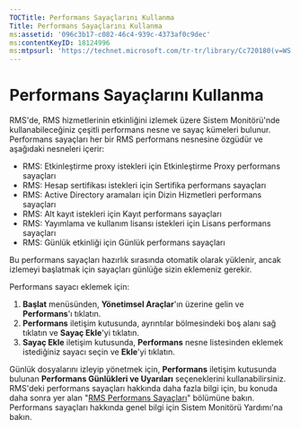 ```yaml
---
TOCTitle: Performans Sayaçlarını Kullanma
Title: Performans Sayaçlarını Kullanma
ms:assetid: '096c3b17-c082-46c4-939c-4373af0c9dec'
ms:contentKeyID: 18124996
ms:mtpsurl: 'https://technet.microsoft.com/tr-tr/library/Cc720180(v=WS.10)'
---
```


Performans Sayaçlarını Kullanma
===============================

RMS'de, RMS hizmetlerinin etkinliğini izlemek üzere Sistem Monitörü'nde kullanabileceğiniz çeşitli performans nesne ve sayaç kümeleri bulunur. Performans sayaçları her bir RMS performans nesnesine özgüdür ve aşağıdaki nesneleri içerir:

-   RMS: Etkinleştirme proxy istekleri için Etkinleştirme Proxy performans sayaçları
-   RMS: Hesap sertifikası istekleri için Sertifika performans sayaçları
-   RMS: Active Directory aramaları için Dizin Hizmetleri performans sayaçları
-   RMS: Alt kayıt istekleri için Kayıt performans sayaçları
-   RMS: Yayımlama ve kullanım lisansı istekleri için Lisans performans sayaçları
-   RMS: Günlük etkinliği için Günlük performans sayaçları

Bu performans sayaçları hazırlık sırasında otomatik olarak yüklenir, ancak izlemeyi başlatmak için sayaçları günlüğe sizin eklemeniz gerekir.

Performans sayacı eklemek için:

1.  **Başlat** menüsünden, **Yönetimsel Araçlar**'ın üzerine gelin ve **Performans**'ı tıklatın.
2.  **Performans** iletişim kutusunda, ayrıntılar bölmesindeki boş alanı sağ tıklatın ve **Sayaç Ekle**'yi tıklatın.
3.  **Sayaç Ekle** iletişim kutusunda, **Performans** nesne listesinden eklemek istediğiniz sayacı seçin ve **Ekle**'yi tıklatın.

Günlük dosyalarını izleyip yönetmek için, **Performans** iletişim kutusunda bulunan **Performans Günlükleri ve Uyarıları** seçeneklerini kullanabilirsiniz. RMS'deki performans sayaçları hakkında daha fazla bilgi için, bu konuda daha sonra yer alan "[RMS Performans Sayaçları](https://technet.microsoft.com/a2f4e30d-3c6f-4e74-bd11-8f2103f88b0c)" bölümüne bakın. Performans sayaçları hakkında genel bilgi için Sistem Monitörü Yardımı'na bakın.
